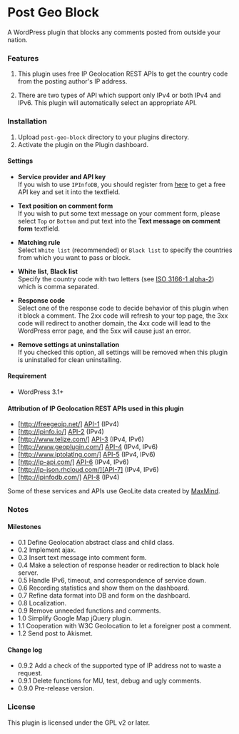 # Post Geo Block

A WordPress plugin that blocks any comments posted from outside your nation.

### Features

1. This plugin uses free IP Geolocation REST APIs to get the country code 
from the posting author's IP address.

2. There are two types of API which support only IPv4 or both IPv4 and IPv6. 
This plugin will automatically select an appropriate API.

### Installation

1. Upload `post-geo-block` directory to your plugins directory.
2. Activate the plugin on the Plugin dashboard.

#### Settings

- **Service provider and API key**  
    If you wish to use `IPInfoDB`, you should register from [here][IPInfoDB]
    to get a free API key and set it into the textfield.

- **Text position on comment form**  
    If you wish to put some text message on your comment form, please select
    `Top` or `Bottom` and put text into the **Text message on comment form**
    textfield.

- **Matching rule**  
    Select `White list` (recommended) or `Black list` to specify the countries
    from which you want to pass or block.

- **White list**, **Black list**  
    Specify the country code with two letters (see [ISO 3166-1 alpha-2][ISO])
    which is comma separated.

- **Response code**  
    Select one of the response code to decide behavior of this plugin when it 
    block a comment. The 2xx code will refresh to your top page, the 3xx code 
    will redirect to another domain, the 4xx code will lead to the WordPress 
    error page, and the 5xx will cause just an error.

- **Remove settings at uninstallation**  
    If you checked this option, all settings will be removed when this plugin
    is uninstalled for clean uninstalling.

#### Requirement

- WordPress 3.1+

#### Attribution of IP Geolocation REST APIs used in this plugin

- [http://freegeoip.net/]      [API-1] (IPv4)
- [http://ipinfo.io/]          [API-2] (IPv4)
- [http://www.telize.com/]     [API-3] (IPv4, IPv6)
- [http://www.geoplugin.com/]  [API-4] (IPv4, IPv6)
- [http://www.iptolatlng.com/] [API-5] (IPv4, IPv6)
- [http://ip-api.com/]         [API-6] (IPv4, IPv6)
- [http://ip-json.rhcloud.com/][API-7] (IPv4, IPv6)
- [http://ipinfodb.com/]       [API-8] (IPv4)

Some of these services and APIs use GeoLite data created by [MaxMind][MaxMind].

### Notes

#### Milestones

- 0.1    Define Geolocation abstract class and child class.
- 0.2    Implement ajax.
- 0.3    Insert text message into comment form.
- 0.4    Make a selection of response header or redirection to black hole server.
- 0.5    Handle IPv6, timeout, and correspondence of service down.
- 0.6    Recording statistics and show them on the dashboard.
- 0.7    Refine data format into DB and form on the dashboard.
- 0.8    Localization.
- 0.9    Remove unneeded functions and comments.
- 1.0    Simplify Google Map jQuery plugin.
- 1.1    Cooperation with W3C Geolocation to let a foreigner post a comment.
- 1.2    Send post to Akismet.

#### Change log

- 0.9.2  Add a check of the supported type of IP address not to waste a request.
- 0.9.1  Delete functions for MU, test, debug and ugly comments.
- 0.9.0  Pre-release version.

### License

This plugin is licensed under the GPL v2 or later.

[API-1]: http://freegeoip.net/ "freegeoip.net: FREE IP Geolocation Web Service"
[API-2]: http://ipinfo.io/ "ipinfo.io - ip address information including geolocation, hostname and network details"
[API-3]: http://www.telize.com/ "Telize - JSON IP and GeoIP REST API"
[API-4]: http://www.geoplugin.com/ "geoPlugin to geolocate your visitors"
[API-5]: http://www.iptolatlng.com/ "IP to Latitude, Longitude"
[API-6]: http://ip-api.com/ "IP-API.com - Free Geolocation API"
[API-7]: http://ip-json.rhcloud.com/ "Free IP Geolocation Web Service"
[API-8]: http://ipinfodb.com/ "IPInfoDB | Free IP Address Geolocation Tools"
[MaxMind]: http://www.maxmind.com "MaxMind - IP Geolocation and Online Fraud Prevention"
[IPInfoDB]: http://ipinfodb.com/register.php
[ISO]: http://en.wikipedia.org/wiki/ISO_3166-1_alpha-2#Officially_assigned_code_elements "ISO 3166-1 alpha-2 - Wikipedia, the free encyclopedia"
[RFC]: http://tools.ietf.org/html/rfc2616#section-10 "RFC 2616 - Hypertext Transfer Protocol -- HTTP/1.1"

